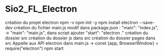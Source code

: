 ﻿# Sio2_FL_Electron

création du projet electron
npm -v
npm init -y
npm install electron --save-dev
création du fichier main.js
modif dans package.json :  "main": "index.js",   ->   "main": "main.js",
dans script ajouter "start": "electron ."
création du dossier src 
création du dossier js dans src
création du dossier pages dans src
Appelle aux API electron dans main.js -> const {app, BrowserWindow} = require("electron")
npm start
